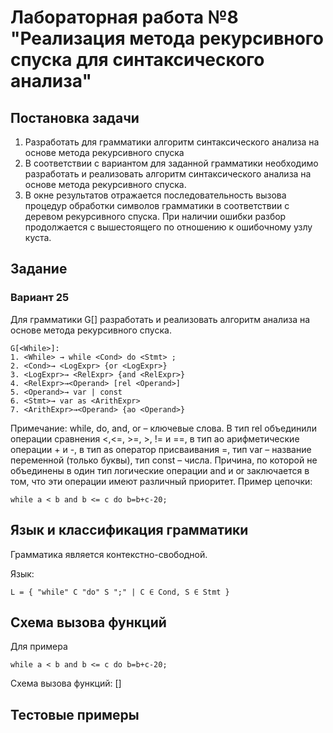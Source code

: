 # Лабораторная работа №8 "Реализация метода рекурсивного спуска для синтаксического анализа" 

## Постановка задачи
1. Разработать для грамматики алгоритм синтаксического анализа на основе метода рекурсивного спуска
2. В соответствии с вариантом для заданной грамматики необходимо разработать и реализовать алгоритм синтаксического анализа на основе метода рекурсивного спуска.
3. В окне результатов отражается последовательность вызова процедур обработки символов грамматики в соответствии с деревом рекурсивного спуска. При наличии ошибки разбор продолжается с вышестоящего по отношению к ошибочному узлу куста. 

## Задание

### Вариант 25
Для грамматики G[<While>] разработать и реализовать алгоритм
анализа на основе метода рекурсивного спуска.
```
G[<While>]:
1. <While> → while <Cond> do <Stmt> ;
2. <Cond>→ <LogExpr> {or <LogExpr>}
3. <LogExpr>→ <RelExpr> {and <RelExpr>}
4. <RelExpr>→<Operand> [rel <Operand>]
5. <Operand>→ var | const
6. <Stmt>→ var as <ArithExpr>
7. <ArithExpr>→<Operand> {ao <Operand>}
```
Примечание: while, do, and, or – ключевые слова. В тип rel
объединили операции сравнения <,<=, >=, >, != и ==, в тип ao
арифметические операции + и -, в тип as оператор присваивания =, тип var
– название переменной (только буквы), тип const – числа. Причина, по
которой не объединены в один тип логические операции and и or
заключается в том, что эти операции имеют различный приоритет. Пример
цепочки: 
```
while a < b and b <= c do b=b+c-20;
```

## Язык и классификация грамматики

Грамматика является контекстно-свободной. 

Язык:
```
L = { "while" C "do" S ";" | C ∈ Cond, S ∈ Stmt }
```

## Схема вызова функций

Для примера
```
while a < b and b <= c do b=b+c-20;
```
Схема вызова функций:
[]

## Тестовые примеры
